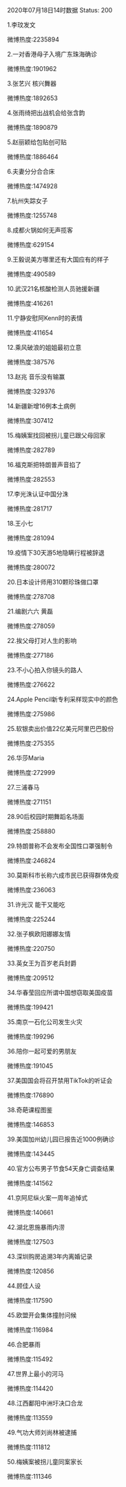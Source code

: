 2020年07月18日14时数据
Status: 200

1.李玟发文

微博热度:2235894

2.一对香港母子入境广东珠海确诊

微博热度:1901962

3.张艺兴 核兴舞器

微博热度:1892653

4.张雨绮把出战机会给张含韵

微博热度:1890879

5.赵丽颖给包贴创可贴

微博热度:1886464

6.夫妻分分合合床

微博热度:1474928

7.杭州失踪女子

微博热度:1255748

8.成都火锅如何无声揽客

微博热度:629154

9.王毅说美方哪里还有大国应有的样子

微博热度:490589

10.武汉21名核酸检测人员驰援新疆

微博热度:416261

11.宁静安慰阿Kenn时的表情

微博热度:411654

12.乘风破浪的姐姐最初立意

微博热度:387576

13.赵兆 音乐没有输赢

微博热度:329376

14.新疆新增16例本土病例

微博热度:307412

15.梅姨案找回被拐儿童已跟父母回家

微博热度:282789

16.福克斯把特朗普声音掐了

微博热度:282553

17.李光洙认证中国分洙

微博热度:281717

18.王小七

微博热度:281094

19.疫情下30天游5地隐瞒行程被辞退

微博热度:280072

20.日本设计师用310颗珍珠做口罩

微博热度:278708

21.编剧六六 黄磊

微博热度:278059

22.挨父母打对人生的影响

微博热度:277186

23.不小心拍入你镜头的路人

微博热度:276622

24.Apple Pencil新专利采样现实中的颜色

微博热度:275986

25.软银卖出价值22亿美元阿里巴巴股份

微博热度:275355

26.华莎Maria

微博热度:272999

27.三浦春马

微博热度:271151

28.90后校园时期舞蹈名场面

微博热度:258880

29.特朗普称不会发布全国性口罩强制令

微博热度:246824

30.莫斯科市长称六成市民已获得群体免疫

微博热度:236063

31.许光汉 能干又能吃

微博热度:225244

32.张子枫欧阳娜娜友情

微博热度:220750

33.英女王为百岁老兵封爵

微博热度:209512

34.华春莹回应所谓中国想窃取美国疫苗

微博热度:199421

35.南京一石化公司发生火灾

微博热度:199296

36.陪你一起可爱的男朋友

微博热度:191045

37.美国国会将召开禁用TikTok的听证会

微博热度:176890

38.奇葩课程图鉴

微博热度:146853

39.美国加州幼儿园已报告近1000例确诊

微博热度:143445

40.官方公布男子节食54天身亡调查结果

微博热度:141562

41.京阿尼纵火案一周年追悼式

微博热度:140661

42.湖北恩施暴雨内涝

微博热度:127503

43.深圳购房追溯3年内离婚记录

微博热度:120856

44.顾佳人设

微博热度:117590

45.欧盟开会集体撞肘问候

微博热度:116984

46.合肥暴雨

微博热度:115492

47.世界上最小的河马

微博热度:114420

48.江西鄱阳中洲圩决口合龙

微博热度:113559

49.气功大师刘尚林被逮捕

微博热度:111812

50.梅姨案被拐儿童同案家长

微博热度:111346

